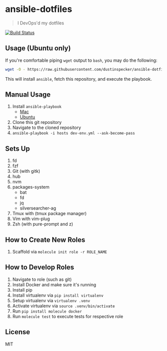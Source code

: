 # ansible-dotfiles

> I DevOps'd my dotfiles

[![Build Status](https://travis-ci.org/dustinspecker/ansible-dotfiles.svg?branch=master)](https://travis-ci.org/dustinspecker/ansible-dotfiles)

## Usage (Ubuntu only)

If you're comfortable piping `wget` output to `bash`, you may do the following:

```bash
wget -O - https://raw.githubusercontent.com/dustinspecker/ansible-dotfiles/master/install-ubuntu.sh | bash
```

This will install `ansible`, fetch this repository, and execute the playbook.

## Manual Usage

1. Install `ansible-playbook`
   - [Mac](https://hvops.com/articles/ansible-mac-osx/)
   - [Ubuntu](https://docs.ansible.com/ansible/latest/installation_guide/intro_installation.html#latest-releases-via-apt-ubuntu)
1. Clone this git repository
1. Navigate to the cloned repository
1. `ansible-playbook -i hosts dev-env.yml --ask-become-pass`

## Sets Up

1. fd
1. fzf
1. Git (with gitk)
1. hub
1. nvm
1. packages-system
   - bat
   - fd
   - jq
   - silversearcher-ag
1. Tmux with (tmux package manager)
1. Vim with vim-plug
1. Zsh (with pure-prompt and z)

## How to Create New Roles

1. Scaffold via `molecule init role -r ROLE_NAME`

## How to Develop Roles

1. Navigate to role (such as git)
1. Install Docker and make sure it's running
1. Install pip
1. Install virtualenv via `pip install virtualenv`
1. Setup virtualenv via `virtualenv .venv`
1. Activate virtualenv via `source .venv/bin/activate`
1. Run `pip install molecule docker`
1. Run `molecule test` to execute tests for respective role

## License
MIT
